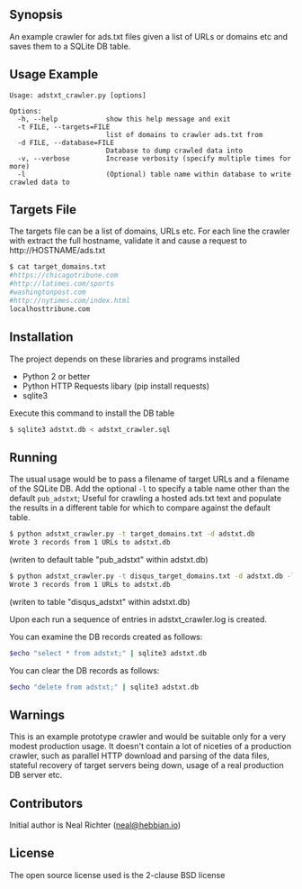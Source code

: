 ## Synopsis

An example crawler for ads.txt files given a list of URLs or domains etc and saves them to a SQLite DB table.

## Usage Example
```
Usage: adstxt_crawler.py [options]

Options:
  -h, --help            show this help message and exit
  -t FILE, --targets=FILE
                        list of domains to crawler ads.txt from
  -d FILE, --database=FILE
                        Database to dump crawled data into
  -v, --verbose         Increase verbosity (specify multiple times for more)
  -l                    (Optional) table name within database to write crawled data to
```
## Targets File 

The targets file can be a list of domains, URLs etc.  For each line the crawler with extract the full hostname, validate it and cause a request to http://HOSTNAME/ads.txt

``` bash
$ cat target_domains.txt 
#https://chicagotribune.com
#http://latimes.com/sports
#washingtonpost.com
#http://nytimes.com/index.html
localhosttribune.com
```

## Installation

The project depends on these libraries and programs installed

* Python 2 or better
* Python HTTP Requests libary (pip install requests)
* sqlite3

Execute this command to install the DB table 
``` bash
$ sqlite3 adstxt.db < adstxt_crawler.sql
```

## Running

The usual usage would be to pass a filename of target URLs and a filename of the SQLite DB. Add the optional `-l` to specify a table name other than the default `pub_adstxt`; Useful for crawling a hosted ads.txt text and populate the results in a different table for which to compare against the default table.

``` bash
$ python adstxt_crawler.py -t target_domains.txt -d adstxt.db
Wrote 3 records from 1 URLs to adstxt.db
```
(writen to default table "pub_adstxt" within adstxt.db)

```bash
$ python adstxt_crawler.py -t disqus_target_domains.txt -d adstxt.db -l disqus_adstxt
Wrote 3 records from 1 URLs to adstxt.db
```
(writen to table "disqus_adstxt" within adstxt.db)

Upon each run a sequence of entries in adstxt_crawler.log is created.

You can examine the DB records created as follows:
``` bash
$echo "select * from adstxt;" | sqlite3 adstxt.db
```
You can clear the DB records as follows:
``` bash
$echo "delete from adstxt;" | sqlite3 adstxt.db
```

## Warnings 

This is an example prototype crawler and would be suitable only for a very modest production usage.  It doesn't contain a lot of niceties of a production crawler, such as parallel HTTP download and parsing of the data files, stateful recovery of target servers being down, usage of a real production DB server etc.

## Contributors

Initial author is Neal Richter (neal@hebbian.io)

## License

The open source license used is the 2-clause BSD license

